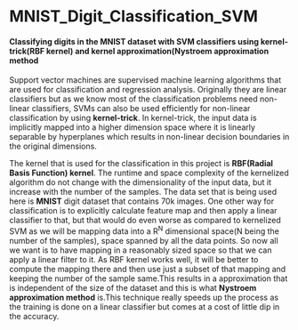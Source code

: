 # **MNIST_Digit_Classification_SVM**

#### **Classifying digits in the MNIST dataset with SVM classifiers using kernel-trick(RBF kernel) and kernel approximation(Nystroem approximation method**


Support vector machines are supervised machine learning algorithms that are used for classification and regression analysis.
Originally they are linear classifiers but as we know most of the classification problems need non-linear classifiers, SVMs
can also be used efficiently for non-linear classification by using **kernel-trick**. In kernel-trick, the input data is implicitly mapped into a higher dimension space
where it is linearly separable by hyperplanes which results in non-linear decision boundaries in the original dimensions.


The kernel that is used for the classification in this project is **RBF(Radial Basis Function) kernel**. The runtime and space complexity of the kernelized algorithm do
not change with the dimensionality of the input data, but it increase with the number of the samples. The data set that
is being used here is **MNIST** digit dataset that contains 70k images. One other way for classification is to explicitly calculate
feature map and then apply a linear classifier to that,  but that would do even worse as compared to kernelized SVM as we will be
mapping data into a R<sup>N</sup> dimensional space(N being the number of the samples), space spanned by all the data points. So now all we want is to have mapping in a reasonably sized space
so that we can apply a linear filter to it. As RBF kernel works well, it will be better to compute the mapping there and then use just
a subset of that mapping and keeping the number of the sample same.This results in a approximation that is independent of the size of the dataset
and this is what **Nystroem approximation method** is.This technique really speeds up the process as the training is done on a linear classifier but comes at a cost of little dip in the accuracy.

